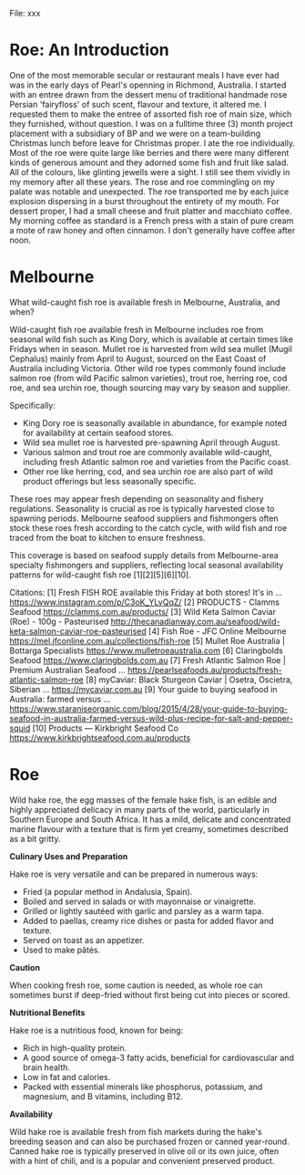 File: xxx

# Roe: An Introduction #

One of the most memorable secular or restaurant meals I have ever had was in the early days of Pearl's openning in Richmond, Australia. I started with an entree drawn from the dessert menu of traditional handmade rose Persian 'fairyfloss' of such scent, flavour and texture, it altered me. I requested them to make the entree of assorted fish roe of main size, which they furnished, without question. I was on a fulltime three (3) month project placement with a subsidiary of BP and we were on a team-building Christmas lunch before leave for Christmas proper. I ate the roe individually. Most of the roe were quite large like berries and there were many different kinds of generous amount and they adorned some fish and fruit like salad. All of the colours, like glinting jewells were a sight. I still see them vividly in my memory after all these years. The rose and roe commingling on my palate was notable and unexpected. The roe transported me by each juice explosion dispersing in a burst throughout the entirety of my mouth. For dessert proper, I had a small cheese and fruit platter and macchiato coffee. My morning coffee as standard is a French press with a stain of pure cream a mote of raw honey and often cinnamon. I don't generally have coffee after noon. 

# Melbourne #

What wild-caught fish roe is available fresh in Melbourne, Australia, and when?

Wild-caught fish roe available fresh in Melbourne includes roe from seasonal wild fish such as King Dory, which is available at certain times like Fridays when in season. Mullet roe is harvested from wild sea mullet (Mugil Cephalus) mainly from April to August, sourced on the East Coast of Australia including Victoria. Other wild roe types commonly found include salmon roe (from wild Pacific salmon varieties), trout roe, herring roe, cod roe, and sea urchin roe, though sourcing may vary by season and supplier.

Specifically:
- King Dory roe is seasonally available in abundance, for example noted for availability at certain seafood stores.
- Wild sea mullet roe is harvested pre-spawning April through August.
- Various salmon and trout roe are commonly available wild-caught, including fresh Atlantic salmon roe and varieties from the Pacific coast.
- Other roe like herring, cod, and sea urchin roe are also part of wild product offerings but less seasonally specific.

These roes may appear fresh depending on seasonality and fishery regulations. Seasonality is crucial as roe is typically harvested close to spawning periods. Melbourne seafood suppliers and fishmongers often stock these roes fresh according to the catch cycle, with wild fish and roe traced from the boat to kitchen to ensure freshness.

This coverage is based on seafood supply details from Melbourne-area specialty fishmongers and suppliers, reflecting local seasonal availability patterns for wild-caught fish roe [1][2][5][6][10].

Citations:
[1] Fresh FISH ROE available this Friday at both stores! It's in ... https://www.instagram.com/p/C3oK_YLvQqZ/
[2] PRODUCTS - Clamms Seafood https://clamms.com.au/products/
[3] Wild Keta Salmon Caviar (Roe) - 100g - Pasteurised http://thecanadianway.com.au/seafood/wild-keta-salmon-caviar-roe-pasteurised
[4] Fish Roe - JFC Online Melbourne https://mel.jfconline.com.au/collections/fish-roe
[5] Mullet Roe Australia | Bottarga Specialists https://www.mulletroeaustralia.com
[6] Claringbolds Seafood https://www.claringbolds.com.au
[7] Fresh Atlantic Salmon Roe | Premium Australian Seafood ... https://pearlseafoods.au/products/fresh-atlantic-salmon-roe
[8] myCaviar: Black Sturgeon Caviar | Osetra, Oscietra, Siberian ... https://mycaviar.com.au
[9] Your guide to buying seafood in Australia: farmed versus ... https://www.staraniseorganic.com/blog/2015/4/28/your-guide-to-buying-seafood-in-australia-farmed-versus-wild-plus-recipe-for-salt-and-pepper-squid
[10] Products — Kirkbright Seafood Co https://www.kirkbrightseafood.com.au/products


# Roe #

Wild hake roe, the egg masses of the female hake fish, is an edible and highly appreciated delicacy in many parts of the world, particularly in Southern Europe and South Africa. It has a mild, delicate and concentrated marine flavour with a texture that is firm yet creamy, sometimes described as a bit gritty. 

**Culinary Uses and Preparation**

Hake roe is very versatile and can be prepared in numerous ways: 
* Fried (a popular method in Andalusia, Spain).
* Boiled and served in salads or with mayonnaise or vinaigrette.
* Grilled or lightly sautéed with garlic and parsley as a warm tapa.
* Added to paellas, creamy rice dishes or pasta for added flavor and texture.
* Served on toast as an appetizer.
* Used to make pâtés.

**Caution**

When cooking fresh roe, some caution is needed, as whole roe can sometimes burst if deep-fried without first being cut into pieces or scored. 

**Nutritional Benefits**

Hake roe is a nutritious food, known for being: 
* Rich in high-quality protein.
* A good source of omega-3 fatty acids, beneficial for cardiovascular and brain health.
* Low in fat and calories.
* Packed with essential minerals like phosphorus, potassium, and magnesium, and B vitamins, including B12.

**Availability**

Wild hake roe is available fresh from fish markets during the hake's breeding season and can also be purchased frozen or canned year-round. Canned hake roe is typically preserved in olive oil or its own juice, often with a hint of chili, and is a popular and convenient preserved product.
